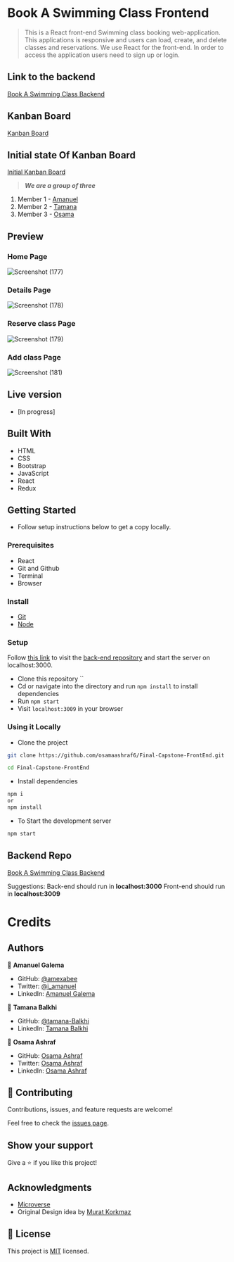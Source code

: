 # Book A Swimming Class Frontend

> This is a React front-end Swimming class booking web-application. This applications is responsive and users can load, create, and delete classes and reservations. We use React for the front-end. In order to access the application users need to sign up or login.

## Link to the backend
[Book A Swimming Class Backend](https://github.com/users/amexabee/final-capstone)

## Kanban Board
[Kanban Board](https://github.com/users/amexabee/projects/1/views/1)

## Initial state Of Kanban Board
[Initial Kanban Board](https://github.com/amexabee/final-capstone/issues/17)

> ***We are a group of three***
1. Member 1 - [Amanuel](https://github.com/amexabee)
2. Member 2 - [Tamana](https://github.com/tamana-Balkhi)
3. Member 3 - [Osama](https://github.com/osamaashraf6)
## Preview

### Home Page
![Screenshot (177)](https://user-images.githubusercontent.com/113527620/231905763-1065fb84-e577-40e1-8503-c6ac8ffdd03c.png)

### Details Page
![Screenshot (178)](https://user-images.githubusercontent.com/113527620/231905805-948ce848-af03-4043-a983-2761e88f4789.png)

### Reserve class Page
![Screenshot (179)](https://user-images.githubusercontent.com/113527620/231905843-14a56bd5-6917-470e-886b-1b8c214efbc3.png)

### Add class Page
![Screenshot (181)](https://user-images.githubusercontent.com/113527620/231905916-c5f0038f-5b3c-4171-b431-5001ba99361d.png)


## Live version

- [In progress]

## Built With
- HTML
- CSS
- Bootstrap
- JavaScript
- React
- Redux

## Getting Started
- Follow setup instructions below to get a copy locally.

### Prerequisites

- React
- Git and Github
- Terminal
- Browser

### Install
- [Git](https://git-scm.com/downloads)
- [Node](https://nodejs.org/en/download/)

### Setup

Follow [this link](https://github.com/amecabee/final-capstone) to visit the [back-end repository]() and start the server on localhost:3000.

- Clone this repository ``
- Cd or navigate into the directory and run `npm install` to install dependencies
- Run `npm start`
- Visit `localhost:3009` in your browser


### Using it Locally

- Clone the project

```bash 
git clone https://github.com/osamaashraf6/Final-Capstone-FrontEnd.git

cd Final-Capstone-FrontEnd
```

- Install dependencies

```bash
npm i 
or
npm install
```
- To Start the development server
```bash
npm start
```


## Backend Repo

[Book A Swimming Class Backend](https://github.com/amexabee/final-capstone.git)

Suggestions:
Back-end should run in **localhost:3000**
Front-end should run in **localhost:3009**

# Credits

## Authors

👤 **Amanuel Galema**

- GitHub: [@amexabee](https://github.com/amexabee)
- Twitter: [@i_amanuel](https://twitter.com/i_amanuel)
- LinkedIn: [Amanuel Galema](https://www.linkedin.com/in/amanuel-galema/)

👤 **Tamana Balkhi**

- GitHub: [@tamana-Balkhi](https://github.com/tamana-Balkhi)
- LinkedIn: [Tamana Balkhi](https://linkedin.com/in/linkedinhandle)
  
👤 **Osama Ashraf**

- GitHub: [Osama Ashraf](https://github.com/osamaashraf6)
- Twitter: [Osama Ashraf](https://twitter.com/OsamaAshraf578?t=l75KjrhQgK4h-vSPfgk1gA&s=08)
- LinkedIn: [Osama Ashraf](https://www.linkedin.com/in/osama-salem-2a046b203)

## 🤝 Contributing

Contributions, issues, and feature requests are welcome!

Feel free to check the [issues page](../../issues/).

## Show your support

Give a ⭐️ if you like this project!

## Acknowledgments

- [Microverse](https://www.microverse.org/)
- Original Design idea by [Murat Korkmaz](https://www.behance.net/gallery/26425031/Vespa-Responsive-Redesign)

## 📝 License

This project is [MIT](./LICENSE) licensed.
